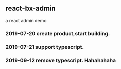 ## react-bx-admin
a react admin demo

### 2019-07-20 create product,start building.
### 2019-07-21 support typescript.
### 2019-09-12 remove typescript. Hahahahaha


